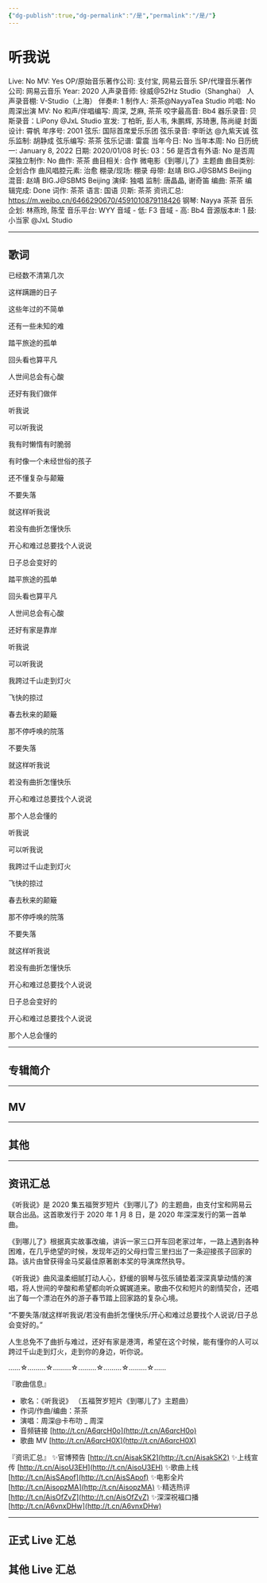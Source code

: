 ```yaml
---
{"dg-publish":true,"dg-permalink":"/是","permalink":"/是/"}
---
```



# 听我说

Live: No
MV: Yes
OP/原始音乐著作公司: 支付宝, 网易云音乐
SP/代理音乐著作公司: 网易云音乐
Year: 2020
人声录音师: 徐威@52Hz Studio（Shanghai）
人声录音棚: V-Studio（上海）
伴奏#: 1
制作人: 茶茶@NayyaTea Studio
吟唱: No
周深出演 MV: No
和声/伴唱编写: 周深, 芝麻, 茶茶
咬字最高音: Bb4
器乐录音: 贝斯录音：LiPony @JxL Studio
宣发: 丁柏昕, 彭人韦, 朱鹏辉, 苏琦惠, 陈尚禔
封面设计: 霄帆
年序号: 2001
弦乐: 国际首席爱乐乐团
弦乐录音: 李昕达 @九紫天诚
弦乐监制: 胡静成
弦乐编写: 茶茶
弦乐记谱: 雷震
当年今日: No
当年本周: No
日历统一: January 8, 2022
日期: 2020/01/08
时长: 03：56
是否含有外语: No
是否周深独立制作: No
曲作: 茶茶
曲目相关: 合作 微电影《到哪儿了》主题曲
曲目类别: 企划合作
曲风唱腔元素: 治愈
棚录/现场: 棚录
母带: 赵靖 BIG.J@SBMS Beijing
混音: 赵靖 BIG.J@SBMS Beijing
演绎: 独唱
监制: 唐晶晶, 谢奇笛
编曲: 茶茶
编辑完成: Done
词作: 茶茶
语言: 国语
贝斯: 茶茶
资讯汇总: https://m.weibo.cn/6466290670/4591010879118426
钢琴: Nayya 茶茶
音乐企划: 林燕玲, 陈莹
音乐平台: WYY
音域 - 低: F3
音域 - 高: Bb4
音源版本#: 1
鼓: 小当家 @JxL Studio

---

## 歌词

已经数不清第几次

这样蹒跚的日子

这些年过的不简单

还有一些未知的难

踏平旅途的孤单

回头看也算平凡

人世间总会有心酸

还好有我们做伴

听我说

可以听我说

我有时懒惰有时脆弱

有时像一个未经世俗的孩子

还不懂复杂与颠簸

不要失落

就这样听我说

若没有曲折怎懂快乐

开心和难过总要找个人说说

日子总会变好的

踏平旅途的孤单

回头看也算平凡

人世间总会有心酸

还好有家是靠岸

听我说

可以听我说

我跨过千山走到灯火

飞快的掠过

春去秋来的颠簸

那不停呼唤的院落

不要失落

就这样听我说

若没有曲折怎懂快乐

开心和难过总要找个人说说

那个人总会懂的

听我说

可以听我说

我跨过千山走到灯火

飞快的掠过

春去秋来的颠簸

那不停呼唤的院落

不要失落

就这样听我说

若没有曲折怎懂快乐

开心和难过总要找个人说说

日子总会变好的

开心和难过总要找个人说说

那个人总会懂的

---

## 专辑简介

---

## MV

---

## 其他

---

## 资讯汇总

《听我说》是 2020 集五福贺岁短片《到哪儿了》的主题曲，由支付宝和网易云联合出品。这首歌发行于 2020 年 1 月 8 日，是 2020 年深深发行的第一首单曲。

《到哪儿了》根据真实故事改编，讲诉一家三口开车回老家过年，一路上遇到各种困难，在几乎绝望的时候，发现年迈的父母扫雪三里扫出了一条迎接孩子回家的路。该片由曾获得金马奖最佳原著剧本奖的导演席然执导。

《听我说》曲风温柔细腻打动人心，舒缓的钢琴与弦乐铺垫着深深真挚动情的演唱，将人世间的辛酸和希望都向听众娓娓道来。歌曲不仅和短片的剧情契合，还唱出了每一个漂泊在外的游子春节踏上回家路的复杂心境。

   “不要失落/就这样听我说/若没有曲折怎懂快乐/开心和难过总要找个人说说/日子总会变好的。”

   人生总免不了曲折与难过，还好有家是港湾，希望在这个时候，能有懂你的人可以跨过千山走到灯火，走到你的身边，听你说。

……☆………☆………☆………☆………☆………☆……

『歌曲信息』

- 歌名：《听我说》
（五福贺岁短片《到哪儿了》主题曲）
- 作词/作曲/编曲：茶茶
- 演唱：周深@卡布叻 _ 周深
- 音频链接 [http://t.cn/A6qrcH0o](http://t.cn/A6qrcH0o)
- 歌曲 MV [http://t.cn/A6qrcH0X](http://t.cn/A6qrcH0X)

『资讯汇总』
✨官博预告 [http://t.cn/AisakSK2](http://t.cn/AisakSK2)
✨上线宣传 [http://t.cn/AisoU3EH](http://t.cn/AisoU3EH)
✨歌曲上线 [http://t.cn/AisSApof](http://t.cn/AisSApof)
✨电影全片 [http://t.cn/AisopzMA](http://t.cn/AisopzMA)
✨精选热评 [http://t.cn/AisOfZvZ](http://t.cn/AisOfZvZ)
✨深深祝福口播 [http://t.cn/A6vnxDHw](http://t.cn/A6vnxDHw)

---

## 正式 Live 汇总

## 其他 Live 汇总
